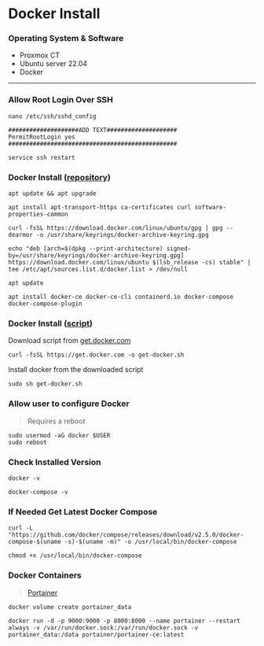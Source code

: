 # Docker Install

### Operating System & Software
- Proxmox CT
- Ubuntu server 22.04
- Docker

---

### Allow Root Login Over SSH
```
nano /etc/ssh/sshd_config

####################ADD TEXT####################
PermitRootLogin yes
################################################

service ssh restart
```

### Docker Install ([repository](https://docs.docker.com/engine/install/ubuntu/#install-using-the-repository))
```
apt update && apt upgrade

apt install apt-transport-https ca-certificates curl software-properties-common

curl -fsSL https://download.docker.com/linux/ubuntu/gpg | gpg --dearmor -o /usr/share/keyrings/docker-archive-keyring.gpg

echo "deb [arch=$(dpkg --print-architecture) signed-by=/usr/share/keyrings/docker-archive-keyring.gpg] https://download.docker.com/linux/ubuntu $(lsb_release -cs) stable" | tee /etc/apt/sources.list.d/docker.list > /dev/null

apt update

apt install docker-ce docker-ce-cli containerd.io docker-compose docker-compose-plugin
```

### Docker Install ([script](https://docs.docker.com/engine/install/ubuntu/#install-using-the-convenience-script))
Download script from [get.docker.com](https://get.docker.com/)
```
curl -fsSL https://get.docker.com -o get-docker.sh
```
Install docker from the downloaded script
```
sudo sh get-docker.sh
```

### Allow user to configure Docker
> Requires a reboot
```
sudo usermod -aG docker $USER
sudo reboot
```

### Check Installed Version
```
docker -v

docker-compose -v
```

### If Needed Get Latest Docker Compose
```
curl -L "https://github.com/docker/compose/releases/download/v2.5.0/docker-compose-$(uname -s)-$(uname -m)" -o /usr/local/bin/docker-compose

chmod +x /usr/local/bin/docker-compose
```

### Docker Containers
> [Portainer](https://hub.docker.com/r/portainer/portainer-ce)
```
docker volume create portainer_data

docker run -d -p 9000:9000 -p 8000:8000 --name portainer --restart always -v /var/run/docker.sock:/var/run/docker.sock -v portainer_data:/data portainer/portainer-ce:latest
```
